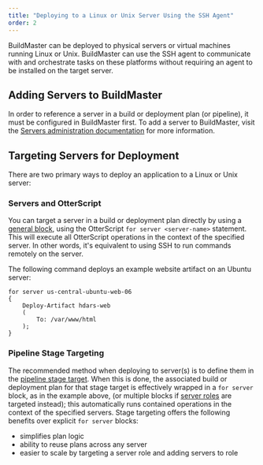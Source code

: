 ```yaml
---
title: "Deploying to a Linux or Unix Server Using the SSH Agent"
order: 2
---
```


BuildMaster can be deployed to physical servers or virtual machines running Linux or Unix. BuildMaster can use the SSH agent to communicate with and orchestrate tasks on these platforms without requiring an agent to be installed on the target server.

## Adding Servers to BuildMaster 

In order to reference a server in a build or deployment plan (or pipeline), it must be configured in BuildMaster first. To add a server to BuildMaster, visit the [Servers administration documentation](/docs/buildmaster/administration-agents-and-infrastructure/buildmaster-servers) for more information.

## Targeting Servers for Deployment 

There are two primary ways to deploy an application to a Linux or Unix server:

### Servers and OtterScript 

You can target a server in a build or deployment plan directly by using a [general block](/docs/executionengine/otterscript/statements-and-blocks/general-blocks), using the OtterScript `for server <server-name>` statement. This will execute all OtterScript operations in the context of the specified server. In other words, it's equivalent to using SSH to run commands remotely on the server. 

The following command deploys an example website artifact on an Ubuntu server:

```
for server us-central-ubuntu-web-06
{
    Deploy-Artifact hdars-web
    (
        To: /var/www/html
    );
}
```

### Pipeline Stage Targeting 

The recommended method when deploying to server(s) is to define them in the [pipeline stage target](/docs/buildmaster/deployment-continuous-delivery/buildmaster-pipelines#pipeline-stages). When this is done, the associated build or deployment plan for that stage target is  effectively wrapped in a `for server` block, as in the example above, (or multiple blocks if [server roles](/docs/buildmaster/administration-agents-and-infrastructure/server-roles) are targeted instead); this automatically runs contained operations in the context of the specified servers. Stage targeting offers the following benefits over explicit `for server` blocks:

 - simplifies plan logic
 - ability to reuse plans across any server
 - easier to scale by targeting a server role and adding servers to role